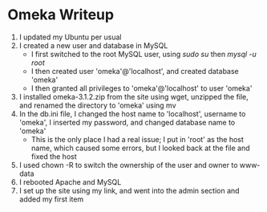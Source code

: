 # Omeka Writeup
1. I updated my Ubuntu per usual
2. I created a new user and database in MySQL
	- I first switched to the root MySQL user, using *sudo su* then *mysql -u root*
	- I then created user 'omeka'@'localhost', and created database 'omeka'
	- I then granted all privileges to 'omeka'@'localhost' to user 'omeka'
3. I installed omeka-3.1.2.zip from the site using wget, unzipped the file, and renamed the directory to 'omeka' using mv
4. In the db.ini file, I changed the host name to 'localhost', username to 'omeka', I inserted my password, and changed database name to 'omeka'
	- This is the only place I had a real issue; I put in 'root' as the host name, which caused some errors, but I looked back at the file and fixed the host
5. I used chown -R to switch the ownership of the user and owner to www-data
6. I rebooted Apache and MySQL
7. I set up the site using my link, and went into the admin section and added my first item
